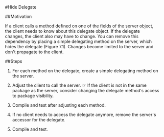 #Hide Delegate

##Motivation

If a client calls a method defined on one of the fields of the server object, the client needs to know about this delegate object. If the delegate changes, the client also may have to change. You can remove this dependency by placing a simple delegating method on the server, which hides the delegate (Figure 7.1). Changes become limited to the server and don't propagate to the client.

##Steps

1. For each method on the delegate, create a simple delegating method on the server.

2. Adjust the client to call the server.
 ☞ If the client is not in the same package as the server, consider
changing the delegate method's access to package visibility.

3. Compile and test after adjusting each method.

4. If no client needs to access the delegate anymore, remove the server's accessor for the delegate.

5. Compile and test.

